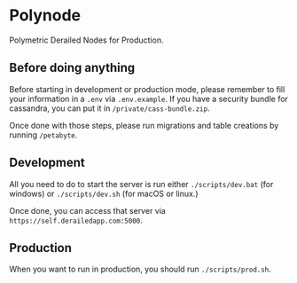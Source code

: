 # Polynode
Polymetric Derailed Nodes for Production. 

## Before doing anything

Before starting in development or production mode, please remember to fill your information in a `.env` via `.env.example`.
If you have a security bundle for cassandra, you can put it in `/private/cass-bundle.zip`.

Once done with those steps, please run migrations and table creations by running `/petabyte`.

## Development

All you need to do to start the server is run either `./scripts/dev.bat` (for windows) or `./scripts/dev.sh` (for macOS or linux.)

Once done, you can access that server via ``https://self.derailedapp.com:5000``.

## Production

When you want to run in production, you should run `./scripts/prod.sh`.
